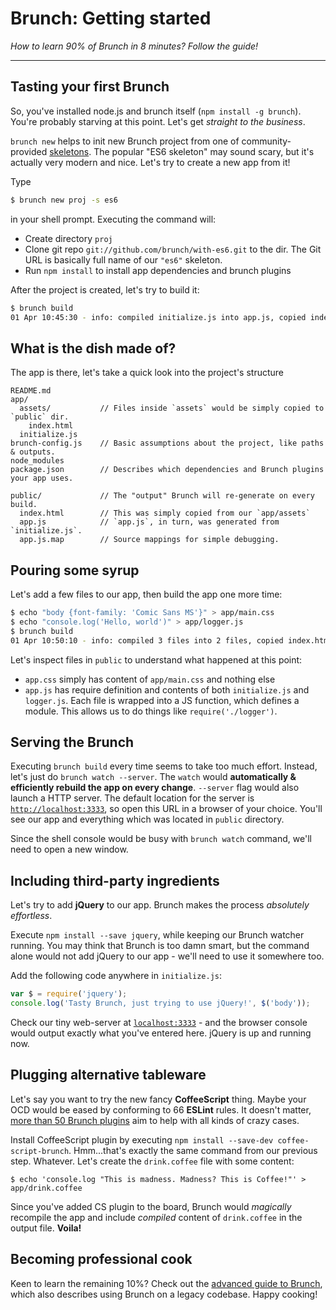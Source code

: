 # Brunch: Getting started

*How to learn 90% of Brunch in 8 minutes? Follow the guide!*

<div class="toc-placeholder"></div>

---

## Tasting your first Brunch

So, you've installed node.js and brunch itself (`npm install -g brunch`).
You're probably starving at this point. Let's get *straight to the business*.

`brunch new` helps to init new Brunch project from one of
community-provided [skeletons](http://brunch.io/skeletons).
The popular "ES6 skeleton" may sound scary, but it's actually very modern and nice.
Let's try to create a new app from it!

Type

```sh
$ brunch new proj -s es6
```

 in your shell prompt. Executing the command will:

* Create directory `proj`
* Clone git repo `git://github.com/brunch/with-es6.git` to the dir.
  The Git URL is basically full name of our `"es6"` skeleton.
* Run `npm install` to install app dependencies and brunch plugins

After the project is created, let's try to build it:

```sh
$ brunch build
01 Apr 10:45:30 - info: compiled initialize.js into app.js, copied index.html in 857ms
```

## What is the dish made of?

The app is there, let's take a quick look into the project's structure

```
README.md
app/
  assets/           // Files inside `assets` would be simply copied to `public` dir.
    index.html
  initialize.js
brunch-config.js    // Basic assumptions about the project, like paths & outputs.
node_modules
package.json        // Describes which dependencies and Brunch plugins your app uses.

public/             // The "output" Brunch will re-generate on every build.
  index.html        // This was simply copied from our `app/assets`
  app.js            // `app.js`, in turn, was generated from `initialize.js`.
  app.js.map        // Source mappings for simple debugging.
```

## Pouring some syrup

Let's add a few files to our app, then build the app one more time:

```sh
$ echo "body {font-family: 'Comic Sans MS'}" > app/main.css
$ echo "console.log('Hello, world')" > app/logger.js
$ brunch build
01 Apr 10:50:10 - info: compiled 3 files into 2 files, copied index.html in 947ms
```

Let's inspect files in `public` to understand what happened at this point:

* `app.css` simply has content of `app/main.css` and nothing else
* `app.js` has require definition and contents of both `initialize.js` and `logger.js`. Each file is wrapped into a JS function, which defines a module. This allows us to do things like `require('./logger')`.

## Serving the Brunch

Executing `brunch build` every time seems to take too much effort. Instead, let's
just do `brunch watch --server`. The `watch` would **automatically & efficiently rebuild the
app on every change**. `--server` flag would also launch a HTTP server. The default
location for the server is [`http://localhost:3333`](http://localhost:3333), so open this URL in a browser
of your choice. You'll see our app and everything which was located in `public`
directory.

Since the shell console would be busy with `brunch watch` command, we'll need
to open a new window.

## Including third-party ingredients

Let's try to add **jQuery** to our app. Brunch makes the process *absolutely effortless*.

Execute `npm install --save jquery`, while keeping our Brunch watcher running.
You may think that Brunch is too damn smart, but the command alone would not add
jQuery to our app - we'll need to use it somewhere too.

Add the following code anywhere in `initialize.js`:

```js
var $ = require('jquery');
console.log('Tasty Brunch, just trying to use jQuery!', $('body'));
```

Check our tiny web-server at [`localhost:3333`](http://localhost:3333) - and the browser console would
output exactly what you've entered here. jQuery is up and running now.

## Plugging alternative tableware

Let's say you want to try the new fancy **CoffeeScript** thing. Maybe your OCD would be eased by conforming
to 66 **ESLint** rules. It doesn't matter, [more than 50 Brunch plugins](http://brunch.io/plugins) aim to help with all kinds of crazy cases.

Install CoffeeScript plugin by executing `npm install --save-dev coffee-script-brunch`.
Hmm...that's exactly the same command from our previous step. Whatever. Let's create the `drink.coffee` file with some content:

```
$ echo 'console.log "This is madness. Madness? This is Coffee!"' > app/drink.coffee
```

Since you've added CS plugin to the board, Brunch would *magically* recompile the app
and include *compiled* content of `drink.coffee` in the output file. **Voila!**

## Becoming professional cook

Keen to learn the remaining 10%? Check out the [advanced guide to Brunch](https://github.com/brunch/brunch-guide#readme), which also describes using Brunch on a legacy codebase. Happy cooking!
